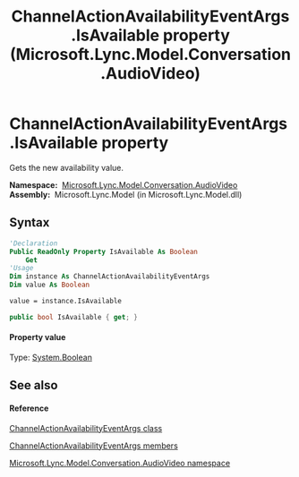 ﻿---
title: ChannelActionAvailabilityEventArgs.IsAvailable property  (Microsoft.Lync.Model.Conversation.AudioVideo)
TOCTitle: 'IsAvailable property '
ms:assetid: P:Microsoft.Lync.Model.Conversation.AudioVideo.ChannelActionAvailabilityEventArgs.IsAvailable_DI_3_UC_OCS14MrefLyncWPF
ms:mtpsurl: https://msdn.microsoft.com/en-us/library/microsoft.lync.model.conversation.audiovideo.channelactionavailabilityeventargs.isavailable_di_3_uc_ocs14mreflyncwpf(v=office.15)
ms:contentKeyID: 48591741
ms.date: 07/28/2014
mtps_version: v=office.15
f1_keywords:
- Microsoft.Lync.Model.Conversation.AudioVideo.ChannelActionAvailabilityEventArgs.IsAvailable
dev_langs:
- CSharp
- JScript
- VB
- other
---

# ChannelActionAvailabilityEventArgs.IsAvailable property

Gets the new availability value.

**Namespace:**  [Microsoft.Lync.Model.Conversation.AudioVideo](microsoft-lync-model-conversation-audiovideo-namespace_2.md)  
**Assembly:**  Microsoft.Lync.Model (in Microsoft.Lync.Model.dll)

## Syntax

``` vb
'Declaration
Public ReadOnly Property IsAvailable As Boolean
    Get
'Usage
Dim instance As ChannelActionAvailabilityEventArgs
Dim value As Boolean

value = instance.IsAvailable
```

``` csharp
public bool IsAvailable { get; }
```

#### Property value

Type: [System.Boolean](http://msdn2.microsoft.com/en-us/library/a28wyd50)  

## See also

#### Reference

[ChannelActionAvailabilityEventArgs class](channelactionavailabilityeventargs-class-microsoft-lync-model-conversation-audiovideo_2.md)

[ChannelActionAvailabilityEventArgs members](channelactionavailabilityeventargs-members-microsoft-lync-model-conversation-audiovideo_2.md)

[Microsoft.Lync.Model.Conversation.AudioVideo namespace](microsoft-lync-model-conversation-audiovideo-namespace_2.md)

